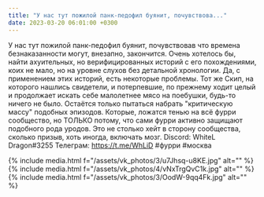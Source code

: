 ```yaml
---
title: "У нас тут пожилой панк-педофил буянит, почувствова..."
date: 2023-03-20 06:01:00 +0300
---
```


У нас тут пожилой панк-педофил буянит, почувствовав что времена безнаказанности могут, внезапно, закончится.
Очень хотелось бы, найти ахуительных, но верифицированных историй с его похождениями, коих не мало, но на уровне слухов без детальной хронологии.
Да, с применением этих историй, есть некоторые проблемы. Тот же Скип, на которого нашлись свидетели, и потерпевшие, по прежнему ходит целый и продолжает искать себе малолетнее мясо на поебушки, будь-то ничего не было.
Остаётся только пытаться набрать "критическую массу" подобных эпизодов. Которые, ложатся тенью на всё фурри сообщество, но ТОЛЬКО потому, что сами фурри активно защищают подобного рода уродов.
Это не столько хейт в сторону сообщества, сколько призыв, хоть иногда, включать мозг.
Discord: WhiteL Dragon#3255
Телеграм: https://t.me/WhLiD
#фурри #москва


{% include media.html f="/assets/vk_photos/3/u7Jhsq-u8KE.jpg" alt="" %}
{% include media.html f="/assets/vk_photos/4/vNxTrgQvC1k.jpg" alt="" %}
{% include media.html f="/assets/vk_photos/3/OodW-9qq4Fk.jpg" alt="" %}
